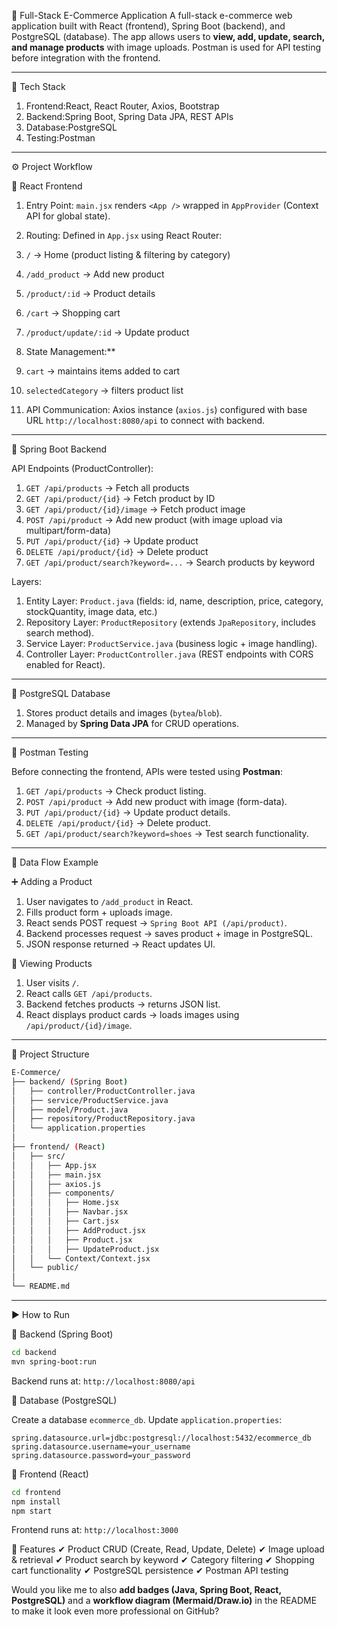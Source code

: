 🛒 Full-Stack E-Commerce Application
A full-stack e-commerce web application built with React (frontend), Spring Boot (backend), and PostgreSQL (database).
The app allows users to **view, add, update, search, and manage products** with image uploads.
Postman is used for API testing before integration with the frontend.

---

🚀 Tech Stack
1. Frontend:React, React Router, Axios, Bootstrap
2. Backend:Spring Boot, Spring Data JPA, REST APIs
3. Database:PostgreSQL
4. Testing:Postman

---

⚙️ Project Workflow

🔹 React Frontend

1. Entry Point: `main.jsx` renders `<App />` wrapped in `AppProvider` (Context API for global state).
2. Routing: Defined in `App.jsx` using React Router:

  1. `/` → Home (product listing & filtering by category)
  2. `/add_product` → Add new product
  3. `/product/:id` → Product details
  4. `/cart` → Shopping cart
  5. `/product/update/:id` → Update product
     
3. State Management:**
  1. `cart` → maintains items added to cart
  2. `selectedCategory` → filters product list
     
4. API Communication:
  Axios instance (`axios.js`) configured with base URL `http://localhost:8080/api` to connect with backend.
---

🔹 Spring Boot Backend

API Endpoints (ProductController):

1. `GET /api/products` → Fetch all products
2. `GET /api/product/{id}` → Fetch product by ID
3. `GET /api/product/{id}/image` → Fetch product image
4. `POST /api/product` → Add new product (with image upload via multipart/form-data)
5. `PUT /api/product/{id}` → Update product
6. `DELETE /api/product/{id}` → Delete product
7. `GET /api/product/search?keyword=...` → Search products by keyword

Layers:

1. Entity Layer: `Product.java` (fields: id, name, description, price, category, stockQuantity, image data, etc.)
2. Repository Layer: `ProductRepository` (extends `JpaRepository`, includes search method).
3. Service Layer: `ProductService.java` (business logic + image handling).
4. Controller Layer: `ProductController.java` (REST endpoints with CORS enabled for React).

---

🔹 PostgreSQL Database

1. Stores product details and images (`bytea`/`blob`).
2. Managed by **Spring Data JPA** for CRUD operations.

---

🔹 Postman Testing

Before connecting the frontend, APIs were tested using **Postman**:

1. `GET /api/products` → Check product listing.
2. `POST /api/product` → Add new product with image (form-data).
3. `PUT /api/product/{id}` → Update product details.
4. `DELETE /api/product/{id}` → Delete product.
5. `GET /api/product/search?keyword=shoes` → Test search functionality.

---

📝 Data Flow Example

➕ Adding a Product

1. User navigates to `/add_product` in React.
2. Fills product form + uploads image.
3. React sends POST request → `Spring Boot API (/api/product)`.
4. Backend processes request → saves product + image in PostgreSQL.
5. JSON response returned → React updates UI.

 👀 Viewing Products

1. User visits `/`.
2. React calls `GET /api/products`.
3. Backend fetches products → returns JSON list.
4. React displays product cards → loads images using `/api/product/{id}/image`.

---

 📂 Project Structure

```bash
E-Commerce/
├── backend/ (Spring Boot)
│   ├── controller/ProductController.java
│   ├── service/ProductService.java
│   ├── model/Product.java
│   ├── repository/ProductRepository.java
│   └── application.properties
│
├── frontend/ (React)
│   ├── src/
│   │   ├── App.jsx
│   │   ├── main.jsx
│   │   ├── axios.js
│   │   ├── components/
│   │   │   ├── Home.jsx
│   │   │   ├── Navbar.jsx
│   │   │   ├── Cart.jsx
│   │   │   ├── AddProduct.jsx
│   │   │   ├── Product.jsx
│   │   │   ├── UpdateProduct.jsx
│   │   └── Context/Context.jsx
│   └── public/
│
└── README.md
```

---

 ▶️ How to Run

🔹 Backend (Spring Boot)

```bash
cd backend
mvn spring-boot:run
```
Backend runs at: `http://localhost:8080/api`

🔹 Database (PostgreSQL)

Create a database `ecommerce_db`.
 Update `application.properties`:
```properties
spring.datasource.url=jdbc:postgresql://localhost:5432/ecommerce_db
spring.datasource.username=your_username
spring.datasource.password=your_password
```

🔹 Frontend (React)

```bash
cd frontend
npm install
npm start
```
Frontend runs at: `http://localhost:3000`

🎯 Features
✔ Product CRUD (Create, Read, Update, Delete)
✔ Image upload & retrieval
✔ Product search by keyword
✔ Category filtering
✔ Shopping cart functionality
✔ PostgreSQL persistence
✔ Postman API testing



Would you like me to also **add badges (Java, Spring Boot, React, PostgreSQL)** and a **workflow diagram (Mermaid/Draw\.io)** in the README to make it look even more professional on GitHub?
